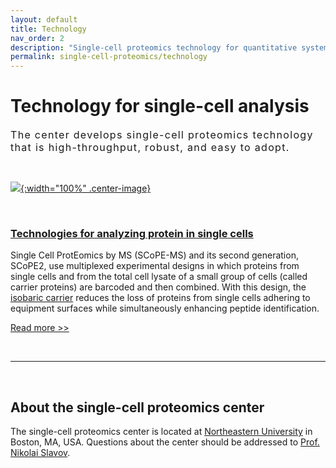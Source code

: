 ```yaml
---
layout: default
title: Technology
nav_order: 2
description: "Single-cell proteomics technology for quantitative systems biology"
permalink: single-cell-proteomics/technology
---
```


# Technology for single-cell analysis
<div style="font-size:16px; font-weight: 400; letter-spacing: 1.3px;">
The center develops single-cell proteomics technology that is high-throughput, robust, and easy to adopt.   
</div>

&nbsp;


 [![](http://slavovlab.net/2016_SCoPE-MS/SCoPE2-MS.png){:width="100%" .center-image}](http://scope2.slavovlab.net/)

&nbsp;

### [Technologies for analyzing protein in single cells](http://slavovlab.net/research.htm#SCoPE-MS)
Single Cell ProtEomics by MS (SCoPE-MS) and its second generation, SCoPE2,
use multiplexed experimental designs in which proteins from single cells and from the total cell lysate of a small group of cells (called carrier proteins) are barcoded and then combined. With this design, the [isobaric carrier](https://arxiv.org/abs/2004.02069) reduces the loss of proteins from single cells adhering to equipment surfaces while simultaneously enhancing peptide identification.

[Read more >>](http://scope2.slavovlab.net/)

&nbsp;


------------

&nbsp;


## About the single-cell proteomics center

The single-cell proteomics center is located at [Northeastern University](https://www.northeastern.edu/) in Boston, MA, USA. Questions about the center should be addressed to [Prof. Nikolai Slavov](https://coe.northeastern.edu/people/slavov-nikolai/).
